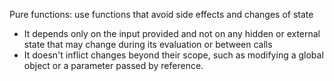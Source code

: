 Pure functions: use functions that avoid side effects and changes of state
 * It depends only on the input provided and not on any hidden or external state that may change during its evaluation or between calls
 * It doesn't inflict changes beyond their scope, such as modifying a global object or a parameter passed by reference.
 
 
